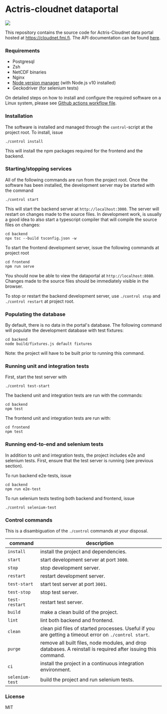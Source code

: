 # Actris-cloudnet dataportal
![](https://github.com/actris-cloudnet/dataportal/workflows/Test/badge.svg)

This repository contains the source code for Actris-Cloudnet data portal hosted at https://cloudnet.fmi.fi.
The API documentation can be found [here](https://actris-cloudnet.github.io/dataportal/).


### Requirements

- Postgresql
- Zsh
- NetCDF binaries
- Nginx
- [Node version manager](https://github.com/nvm-sh/nvm) (with Node.js v10 installed)
- Geckodriver (for selenium tests)

On detailed steps on how to install and configure the required software on a Linux system, please see
[Github actions workflow file](.github/workflows/test.yml).


### Installation

The software is installed and managed through the `control`-script at the project root. To install, issue

    ./control install

This will install the npm packages required for the frontend and the backend.


### Starting/stopping services

All of the following commands are run from the project root.
Once the software has been installed, the development server may be started with the command

    ./control start
    
This will start the backend server at `http://localhost:3000`.
The server will restart on changes made to the source files. In development work, is usually a good idea to also start
a typescript compiler that will compile the source files on changes:

    cd backend
    npx tsc --build tsconfig.json -w

To start the frontend development server, issue the following commands at project root

    cd frontend
    npm run serve
    
You should now be able to view the dataportal at `http://localhost:8080`. Changes made to the source files
should be immediately visible in the browser.

To stop or restart the backend development server, use `./control stop` and `./control restart` at project root.


### Populating the database

By default, there is no data in the portal's database. The following command will populate the development
database with test fixtures:

    cd backend
    node build/fixtures.js default fixtures

Note: the project will have to be built prior to running this command.


### Running unit and integration tests
First, start the test server with

    ./control test-start
    
The backend unit and integration tests are run with the commands:

    cd backend
    npm test
    
The frontend unit and integration tests are run with:

    cd frontend
    npm test
    
    
### Running end-to-end and selenium tests

In addition to unit and integration tests, the project includes e2e and selenium tests.
First, ensure that the test server is running (see previous section).

To run backend e2e-tests, issue

    cd backend
    npm run e2e-test
    
To run selenium tests testing both backend and frontend, issue

    ./control selenium-test
    
    
### Control commands

This is a disambiguation of the `./control` commands at your disposal.

| command | description |
|---------|-------------|
| `install` | install the project and dependencies. |
| `start` | start development server at port `3000`. |
| `stop` | stop development server. |
|`restart` | restart development server. |
|`test-start` | start test server at port `3001`. |
|`test-stop` | stop test server. |
|`test-restart` | restart test server. |
|`build`| make a clean build of the project. |
|`lint`| lint both backend and frontend. |
|`clean` | clean pid files of started processes. Useful if you are getting a timeout error on `./control start`. |
|`purge` | remove all built files, node modules, and drop databases. A reinstall is required after issuing this command. |
|`ci` | install the project in a continuous integration environment. |
|`selenium-test`| build the project and run selenium tests. |

### License
MIT
